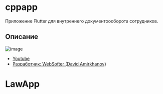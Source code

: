 # cppapp

Приложение Flutter для внутреннего документоооборота сотрудников.

## Описание
![image](http://ibb.co.com/images/flutter59ac213288a66dd9.png)
- [Youtube](https://youtu.be/AO9Fcpp1grA)
- [Разработчик: WebSofter (David Amirkhanov)](https://wsofter.ru)
# LawApp
